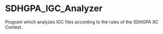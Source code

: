 # SDHGPA_IGC_Analyzer
Program which analyzes IGC files according to the rules of the SDHGPA XC Contest.
